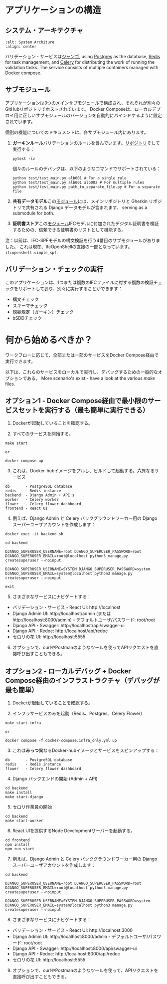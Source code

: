 
# アプリケーションの構造

## システム・アーキテクチャ

```{image} ../_static/dev_system_architecture_sketch.png
:alt: System Architure
:align: center
```

バリデーション・サービスは[ジャンゴ](https://www.djangoproject.com),
using [Postgres](https://www.postgresql.org) as the database,
[Redis](https://www.redis.io) for task management,
and [Celery](https://docs.celeryq.dev/en/stable/index.html) for distributing the work of running the validation tasks.
The service consists of multiple containers managed with Docker compose.

## サブモジュール

アプリケーションは3つのメインサブモジュールで構成され、それぞれが別々のGitHubリポジトリでホストされています。 Docker Composeは、ローカルデプロイ用に正しいサブモジュールのバージョンを自動的にバインドするように設定されています。

個別の機能についてのドキュメントは、各サブモジュール内にあります。

1. **ガーキンルール**バリデーションのルールを含んでいます。[リポジトリ](https://github.com/buildingSMART/ifc-gherkin-rules)そして実行する：

   ```shell
   pytest -sv
   ```

   個々のルールのデバッグは、以下のようなコマンドでサポートされている：

   ``````shell
   python test/test_main.py alb001 # For a single rule
   python test/test_main.py alb001 alb002 # For multiple rules
   python test/test_main.py path_to_separate_file.py # For a separate file
   ``````

2. **共有データモデル**この[モジュール](https://github.com/buildingSMART/ifc-validation-data-model)には、メインリポジトリと Gherkin リポジトリで共有される Django データモデルが含まれます、
serving as a submodule for both.
3. **証明書ストア**この[モジュール](https://github.com/buildingsmart-certificates/validation-service-vendor-certificates)IFCモデルに付加されたデジタル証明書を検証するための、信頼できる証明書のリストとして機能する。

注：以前は、IFC-SPFモデルの構文検証を行う4番目のサブモジュールがありました。 これは現在、IfcOpenShellの直接の一部となっています。`ifcopenshell.simple_spf`.

## バリデーション・チェックの実行

このアプリケーションは、1つまたは複数のIFCファイルに対する複数の検証チェックをサポートしており、別々に実行することができます：

- 構文チェック
- スキーマチェック
- 規範規定（ガーキン）チェック
- bSDDチェック

# 何から始めるべきか？

ワークフローに応じて、全部または一部のサービスをDocker Compose経由で実行できます。

以下は、これらのサービスをローカルで実行し、デバッグするための一般的なオプションである。
More scenario's exist - have a look at the various *make* files.

## オプション1 - Docker Compose経由で最小限のサービスセットを実行する（最も簡単に実行できる）

1. Dockerが起動していることを確認する。

2. すべてのサービスを開始する。

```shell
make start

or 

docker compose up
```

3. これは、Docker-hubイメージをプルし、ビルドして起動する。**六**異なるサービス

```
db       - PostgreSQL database
redis    - Redis instance
backend  - Django Admin + API's
worker   - Celery worker
flower   - Celery flower dashboard
frontend - React UI
```

4. 例えば、Django Admin と Celery バックグラウンドワーカー用の Django スーパーユーザアカウントを作成します：

```shell
docker exec -it backend sh

cd backend

DJANGO_SUPERUSER_USERNAME=root DJANGO_SUPERUSER_PASSWORD=root DJANGO_SUPERUSER_EMAIL=root@localhost python3 manage.py createsuperuser --noinput

DJANGO_SUPERUSER_USERNAME=SYSTEM DJANGO_SUPERUSER_PASSWORD=system DJANGO_SUPERUSER_EMAIL=system@localhost python3 manage.py createsuperuser --noinput

exit
```

5. さまざまなサービスにナビゲートする：

- バリデーション・サービス - React UI: http://localhost
- Django Admin UI: http://localhost/admin (または http://localhost:8000/admin) - デフォルトユーザ/パスワード: root/root
- Django API - Swagger: http://localhost/api/swagger-ui
- Django API - Redoc: http://localhost/api/redoc
- セロリの花 UI: http://localhost:5555

6. オプションで、curlやPostmanのようなツールを使ってAPIリクエストを直接呼び出すこともできる。

## オプション2 - ローカルデバッグ + Docker Compose経由のインフラストラクチャ（デバッグが最も簡単）

1. Dockerが起動していることを確認する。

2. インフラサービスのみを起動（Redis、Postgres、Celery Flower）

```shell
make start-infra

or

docker compose -f docker-compose.infra_only.yml up
```


3. これは**みっつ**異なるDocker-hubイメージとサービスをスピンアップする：

```
db       - PostgreSQL database
redis    - Redis instance
flower   - Celery flower dashboard
```

4. Django バックエンドの開始 (Admin + API)

```shell
cd backend
make install
make start-django
```

5. セロリ作業員の開始

```shell
cd backend
make start-worker
```

6. React UIを提供するNode Developmentサーバーを起動する。

```shell
cd frontend
npm install
npm run start
```

7. 例えば、Django Admin と Celery バックグラウンドワーカー用の Django スーパーユーザアカウントを作成します：

```shell
cd backend

DJANGO_SUPERUSER_USERNAME=root DJANGO_SUPERUSER_PASSWORD=root DJANGO_SUPERUSER_EMAIL=root@localhost python3 manage.py createsuperuser --noinput

DJANGO_SUPERUSER_USERNAME=SYSTEM DJANGO_SUPERUSER_PASSWORD=system DJANGO_SUPERUSER_EMAIL=system@localhost python3 manage.py createsuperuser --noinput
```

8. さまざまなサービスにナビゲートする：

- バリデーション・サービス - React UI: http://localhost:3000
- Django Admin UI: http://localhost:8000/admin - デフォルトユーザ/パスワード: root/root
- Django API - Swagger: http://localhost:8000/api/swagger-ui
- Django API - Redoc: http://localhost:8000/api/redoc
- セロリの花 UI: http://localhost:5555

9. オプションで、curlやPostmanのようなツールを使って、APIリクエストを直接呼び出すこともできる。